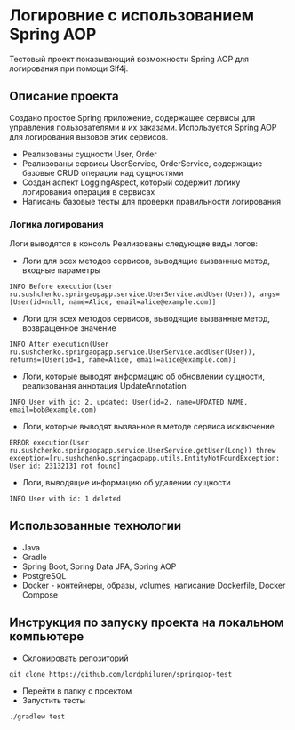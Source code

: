 # Логировние с использованием Spring AOP
Тестовый проект показывающий возможности Spring AOP для логирования при помощи Slf4j.

## Описание проекта
Создано простое Spring приложение, содержащее сервисы для управления пользователями и их заказами. Используется Spring AOP для логирования вызовов этих сервисов.
- Реализованы сущности User, Order
- Реализованы сервисы UserService, OrderService, содержащие базовые CRUD операции над сущностями
- Создан аспект LoggingAspect, который содержит логику логирования операция в сервисах
- Написаны базовые тесты для проверки правильности логирования
### Логика логирования
Логи выводятся в консоль
Реализованы следующие виды логов:
- Логи для всех методов сервисов, выводящие вызванные метод, входные параметры
```
INFO Before execution(User ru.sushchenko.springaopapp.service.UserService.addUser(User)), args=[User(id=null, name=Alice, email=alice@example.com)]
```
- Логи для всех методов сервисов, выводящие вызванные метод, возвращенное значение
```
INFO After execution(User ru.sushchenko.springaopapp.service.UserService.addUser(User)), returns=[User(id=1, name=Alice, email=alice@example.com)]
```
- Логи, которые выводят информацию об обновлении сущности, реализованая аннотация UpdateAnnotation
```
INFO User with id: 2, updated: User(id=2, name=UPDATED NAME, email=bob@example.com)
```
- Логи, которые выводят вызванное в методе сервиса исключение
```
ERROR execution(User ru.sushchenko.springaopapp.service.UserService.getUser(Long)) threw exception=[ru.sushchenko.springaopapp.utils.EntityNotFoundException: User id: 23132131 not found]
```
- Логи, выводящие информацию об удалении сущности
```
INFO User with id: 1 deleted
```

## Использованные технологии
- Java
- Gradle
- Spring Boot, Spring Data JPA, Spring AOP
- PostgreSQL
- Docker - контейнеры, образы, volumes, написание Dockerfile, Docker Compose

## Инструкция по запуску проекта на локальном компьютере
- Склонировать репозиторий 
```
git clone https://github.com/lordphiluren/springaop-test
```
- Перейти в папку с проектом
- Запустить тесты
```
./gradlew test
```
